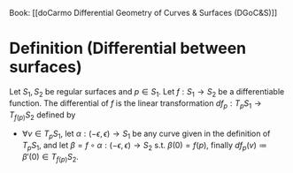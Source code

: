 Book: [[doCarmo Differential Geometry of Curves & Surfaces (DGoC&S)]]
# Definition (Differential between surfaces)
Let $S_{1},S_{2}$ be regular surfaces and $p\in S_{1}$.
Let $f:S_{1}\to S_{2}$ be a differentiable function.
The differential of $f$ is the linear transformation $df_{p}:T_{p}S_{1}\to T_{f(p)}S_{2}$ defined by
- $\forall v\in T_{p}S_{1}$, let $\alpha:(-\epsilon,\epsilon)\to S_{1}$ be any curve given in the definition of $T_{p}S_{1}$, and let $\beta=f\circ \alpha:(-\epsilon,\epsilon)\to S_{2}$ s.t. $\beta(0)=f(p)$, finally $df_{p}(v)\coloneqq\beta'(0)\in T_{f(p)}S_{2}$.